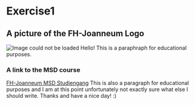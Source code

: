 # Exercise1
## A picture of the FH-Joanneum Logo
![Image could not be loaded](https://www.uni.at/wp-content/uploads/2013/12/FH-Joanneum-Logo.jpg)
Hello!
This is a paraphraph for educational purposes.
### A link to the MSD course
[FH-Joanneum MSD Studiengang](https://www.fh-joanneum.at/mobile-software-development/bachelor/)
This is also a paragraph for educational purposes and I am at this point unfortunately not exactly sure what else I should write.
Thanks and have a nice day! :)